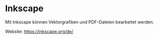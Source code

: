 # Inkscape

Mit Inkscape können Vektorgrafiken und PDF-Dateien bearbeitet werden.

Website: <https://inkscape.org/de/>
